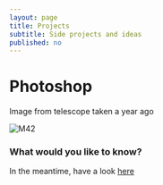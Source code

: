 ```yaml
---
layout: page
title: Projects
subtitle: Side projects and ideas
published: no
---
```


# Photoshop
Image from telescope taken a year ago

![M42](img\M42WIP.jpg)

### What would you like to know?

In the meantime, have a look [here](https://www.google.com)
